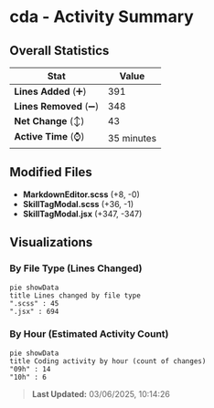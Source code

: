 # cda - Activity Summary 

## Overall Statistics

| Stat                   | Value                                                             |
| ---------------------- | ----------------------------------------------------------------- |
| **Lines Added** (➕)   | 391                                          |
| **Lines Removed** (➖) | 348                                        |
| **Net Change** (↕)    | 43                |
| **Active Time** (⌚)   | 35 minutes |


## Modified Files
- **MarkdownEditor.scss** (+8, -0)
- **SkillTagModal.scss** (+36, -1)
- **SkillTagModal.jsx** (+347, -347)

## Visualizations

### By File Type (Lines Changed)

```mermaid
pie showData
title Lines changed by file type
".scss" : 45
".jsx" : 694
```

### By Hour (Estimated Activity Count)

```mermaid
pie showData
title Coding activity by hour (count of changes)
"09h" : 14
"10h" : 6
```


> **Last Updated:** 03/06/2025, 10:14:26